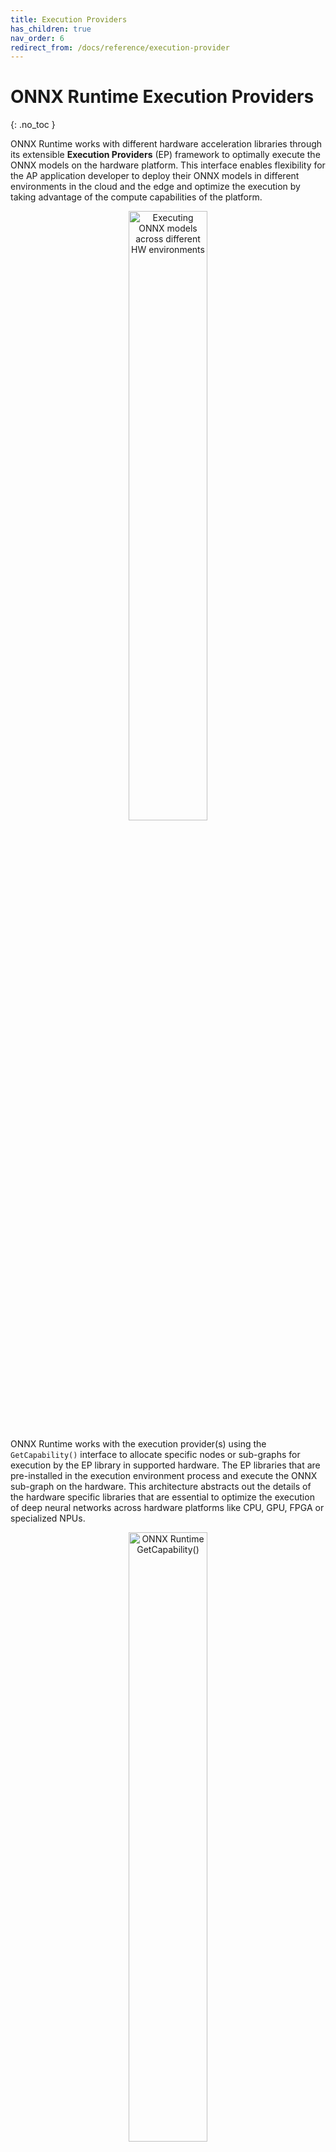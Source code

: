 ```yaml
---
title: Execution Providers
has_children: true
nav_order: 6
redirect_from: /docs/reference/execution-provider
---
```


# ONNX Runtime Execution Providers
{: .no_toc }

ONNX Runtime works with different hardware acceleration libraries through its extensible **Execution Providers** (EP) framework to optimally execute the ONNX models on the hardware platform. This interface enables flexibility for the AP application developer to deploy their ONNX models in different environments in the cloud and the edge and optimize the execution by taking advantage of the compute capabilities of the platform.

<p align="center"><img width="50%" src="https://www.onnxruntime.ai/images/ONNX_Runtime_EP1.png" alt="Executing ONNX models across different HW environments"/></p>

ONNX Runtime works with the execution provider(s) using the `GetCapability()` interface to allocate specific nodes or sub-graphs for execution by the EP library in supported hardware. The EP libraries that are pre-installed in the execution environment process and execute the ONNX sub-graph on the hardware. This architecture abstracts out the details of the hardware specific libraries that are essential to optimize the execution of deep neural networks across hardware platforms like CPU, GPU, FPGA or specialized NPUs.

<p align="center"><img width="50%" src="https://www.onnxruntime.ai/images/ONNX_Runtime_EP3.png" alt="ONNX Runtime GetCapability()"/></p>

ONNX Runtime supports many different execution providers today. Some of the EPs are in production for live service, while others are released in preview to enable developers to develop and customize their application using the different options.

## Contents
{: .no_toc }

* TOC placeholder
{:toc}

### Summary of supported Execution Providers 

|CPU|GPU|IoT/Edge/Mobile|Other|
---|---|---|---
|Default CPU|[NVIDIA CUDA](../execution-providers/CUDA-ExecutionProvider.md)|[Intel OpenVINO](../execution-providers/OpenVINO-ExecutionProvider.md)|
|[Intel DNNL](../execution-providers/oneDNN-ExecutionProvider.md)|[NVIDIA TensorRT](../execution-providers/TensorRT-ExecutionProvider.md)|[ARM Compute Library](../execution-providers/ACL-ExecutionProvider.md) (*preview*)|[Rockchip NPU](../execution-providers/RKNPU-ExecutionProvider.md) (*preview*)|
|[TVM](../execution-providers/TVM-ExecutionProvider.md) (*preview*)|[DirectML](../execution-providers/DirectML-ExecutionProvider.md)|[Android Neural Networks API](../execution-providers/NNAPI-ExecutionProvider.md)|[Xilinx Vitis-AI](../execution-providers/Vitis-AI-ExecutionProvider.md) (*preview*)|
|[Intel OpenVINO](../execution-providers/OpenVINO-ExecutionProvider.md)|[AMD MIGraphX](../execution-providers/MIGraphX-ExecutionProvider.md) (*preview*)|[ARM-NN](../execution-providers/ArmNN-ExecutionProvider.md) (*preview*)|
||[TVM](../execution-providers/TVM-ExecutionProvider.md) (*preview*)|[CoreML](../execution-providers/CoreML-ExecutionProvider.md) (*preview*)|
||[Intel OpenVINO](../execution-providers/OpenVINO-ExecutionProvider.md)|[TVM](../execution-providers/TVM-ExecutionProvider.md) (*preview*)|

### Add an Execution Provider

Developers of specialized HW acceleration solutions can integrate with ONNX Runtime to execute ONNX models on their stack. To create an EP to interface with ONNX Runtime you must first identify a unique name for the EP. See: [Add a new execution provider](add-execution-provider.md) for detailed instructions.

### Build ONNX Runtime package with EPs

The ONNX Runtime package can be built with any combination of the EPs along with the default CPU execution provider. **Note** that if multiple EPs are combined into the same ONNX Runtime package then all the dependent libraries must be present in the execution environment. The steps for producing the ONNX Runtime package with different EPs is documented [here](../build/inferencing.md).

### APIs for Execution Provider

The same ONNX Runtime API is used across all EPs. This provides the consistent interface for applications to run with different HW acceleration platforms. The APIs to set EP options are available across Python, C/C++/C#, Java and node.js.

**Note** we are updating our API support to get parity across all language binding and will update specifics here.

    `get_providers`: Return list of registered execution providers.
    `get_provider_options`: Return the registered execution providers' configurations.
    `set_providers`: Register the given list of execution providers. The underlying session is re-created. 
        The list of providers is ordered by Priority. For example ['CUDAExecutionProvider', 'CPUExecutionProvider']
        means execute a node using CUDAExecutionProvider if capable, otherwise execute using CPUExecutionProvider.

### Use Execution Providers

``` python
import onnxruntime as rt

#define the priority order for the execution providers
# prefer CUDA Execution Provider over CPU Execution Provider
EP_list = ['CUDAExecutionProvider', 'CPUExecutionProvider']

# initialize the model.onnx
sess = rt.InferenceSession("model.onnx", providers=EP_list)

# get the outputs metadata as a list of :class:`onnxruntime.NodeArg`
output_name = sess.get_outputs()[0].name

# get the inputs metadata as a list of :class:`onnxruntime.NodeArg`
input_name = sess.get_inputs()[0].name

# inference run using image_data as the input to the model 
detections = sess.run([output_name], {input_name: image_data})[0]

print("Output shape:", detections.shape)

# Process the image to mark the inference points 
image = post.image_postprocess(original_image, input_size, detections)
image = Image.fromarray(image)
image.save("kite-with-objects.jpg")

# Update EP priority to only CPUExecutionProvider
sess.set_providers(['CPUExecutionProvider'])

cpu_detection = sess.run(...)

```


